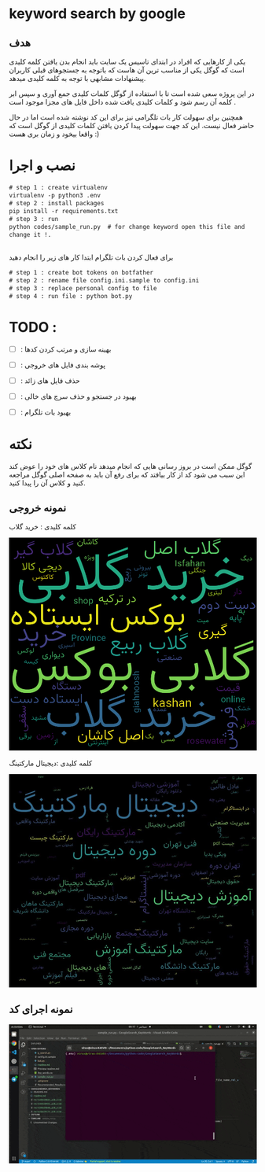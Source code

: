 # keyword search by google 

##  هدف 
یکی از کارهایی که افراد در ابتدای تاسیس یک  سایت باید انجام بدن یافتن کلمه کلیدی است که گوگل یکی از مناسب  ترین آن هاست که باتوجه به جستجوهای قبلی کاربران پیشنهادات مشابهی با توجه به کلمه کلیدی میدهد.

در این پروژه سعی شده است تا با استفاده از گوگل کلمات کلیدی جمع آوری و سپس ابر کلمه آن رسم شود و کلمات کلیدی یافت شده داخل فایل های مجزا موجود است .

همچنین برای سهولت کار بات تلگرامی نیز برای این کد نوشته شده است اما در حال حاضر فعال نیست.
این کد جهت سهولت پیدا کردن یافتن کلمات کلیدی از گوگل است که واقعا بیخود و زمان بری هست :)
‍‍‍


# نصب و اجرا

```
# step 1 : create virtualenv
virtualenv -p python3 .env
# step 2 : install packages
pip install -r requirements.txt
# step 3 : run
python codes/sample_run.py  # for change keyword open this file and change it !.


```


برای فعال کردن بات تلگرام ابتدا کار های زیر را انجام دهید

```
# step 1 : create bot tokens on botfather
# step 2 : rename file config.ini.sample to config.ini
# step 3 : replace personal config to file
# step 4 : run file : python bot.py
```


# TODO : 
- [ ] : بهینه سازی و مرتب کردن کدها
- [ ] : پوشه بندی فایل های خروجی 
- [ ] : حذف فایل های زائد
- [ ] : بهبود در جستجو و حذف سرچ های خالی
- [ ] : بهبود بات تلگرام


# نکته 
 گوگل ممکن است در بروز رسانی هایی که انجام میدهد نام کلاس های خود را عوض کند این سبب می شود کد از کار بیافتد که برای رفع آن باید به صفحه  اصلی گوگل مراجعه کنید و کلاس آن را پیدا کنید.

 ## نمونه خروجی

 کلمه کلیدی : خرید گلاب

 ![](./samples/5.png)

 کلمه کلیدی :‌دیجیتال مارکتینگ 
 
 ![](./samples/output.jpg)




 ## نمونه اجرای کد 
  ![](./samples/output.gif)
